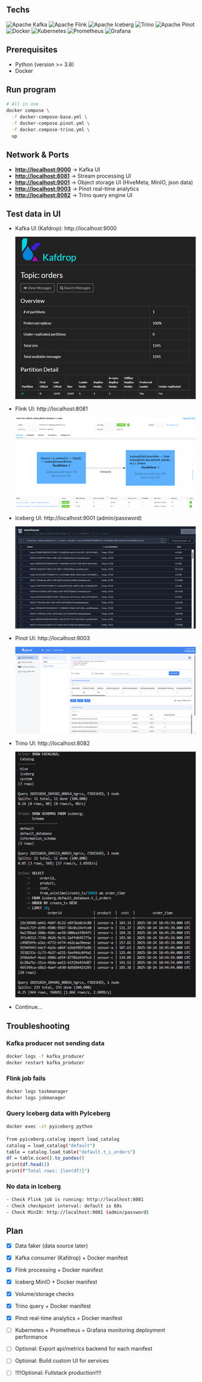 ## Techs
![Apache Kafka](https://img.shields.io/badge/Apache%20Kafka-Event%20Streaming-black?logo=apachekafka)
![Apache Flink](https://img.shields.io/badge/Apache%20Flink-Real%20Time%20Processing-orange?logo=apacheflink)
![Apache Iceberg](https://img.shields.io/badge/Apache%20Iceberg-Table%20Format-blue?logo=apache)
![Trino](https://img.shields.io/badge/Trino-SQL%20Query%20Engine-green?logo=trino)
![Apache Pinot](https://img.shields.io/badge/%20Apache%20Pinot-Real--Time%20Analytics-black?labelColor=f68c1e)
![Docker](https://img.shields.io/badge/Docker-Enabled-blue?logo=docker)
![Kubernetes](https://img.shields.io/badge/Kubernetes-326CE5?logo=kubernetes&logoColor=white)
![Prometheus](https://img.shields.io/badge/Prometheus-black?logo=prometheus&logoColor=white)
![Grafana](https://img.shields.io/badge/Grafana-F46800?logo=grafana&logoColor=white)

## Prerequisites 
* Python (version >= 3.8)
* Docker 

## Run program
```bash
# All in one
docker compose \
  -f docker-compose-base.yml \
  -f docker-compose.pinot.yml \
  -f docker.compose-trino.yml \
  up
```

## Network & Ports  
- **[http://localhost:9000](http://localhost:9000)** → Kafka UI
- **[http://localhost:8081](http://localhost:8081)** → Stream processing UI
- **[http://localhost:9001](http://localhost:9001)** → Object storage UI (HiveMeta, MinIO, json data)
- **[http://localhost:9003](http://localhost:9003)** → Pinot real-time analytics
- **[http://localhost:8082](http://localhost:8090)** → Trino query engine UI

## Test data in UI
* Kafka UI (Kafdrop): http://localhost:9000
  
  ![image](images/kafdrop.png)

* Flink UI: http://localhost:8081
  
  ![image](images/flink.png)

* Iceberg UI: http://localhost:9001 (admin/password)
  
  ![image](images/minio.png)

* Pinot UI: http://localhost:9003 

  ![alt text](images/pinot.png)

* Trino UI: http://localhost:8082 

  ![alt text](images/trino.png)

* Continue...

## Troubleshooting
### Kafka producer not sending data
```bash
docker logs -f kafka_producer
docker restart kafka_producer
```
### Flink job fails
```bash
docker logs taskmanager
docker logs jobmanager
```
### Query Iceberg data with PyIceberg
```bash
docker exec -it pyiceberg python

from pyiceberg.catalog import load_catalog
catalog = load_catalog("default")
table = catalog.load_table("default.t_i_orders")
df = table.scan().to_pandas()
print(df.head())
print(f"Total rows: {len(df)}")
```
### No data in Iceberg
```bash
- Check Flink job is running: http://localhost:8081
- Check checkpoint interval: default is 60s
- Check MinIO: http://localhost:9001 (admin/password)
```

## Plan
- [x] Data faker (data source later)
- [x] Kafka consumer (Kafdrop) + Docker manifest
- [x] Flink processing + Docker manifest
- [x] Iceberg MinIO + Docker manifest
- [x] Volume/storage checks
- [x] Trino query + Docker manifest
- [x] Pinot real-time analytics + Docker manifest
- [ ] Kubernetes + Prometheus + Grafana monitoring deployment performance
- [ ] Optional: Export api/metrics backend for each manifest
- [ ] Optional: Build custom UI for services
- [ ] !!!!Optional: Fullstack production!!!!

